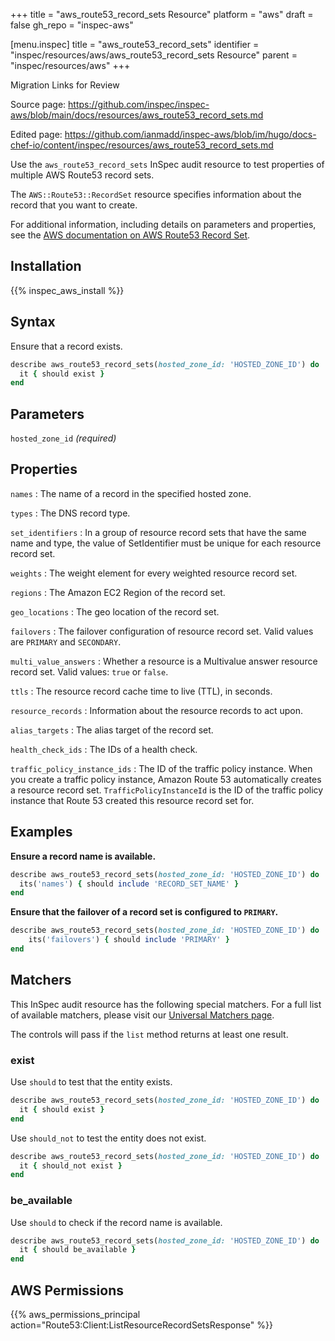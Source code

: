 +++
title = "aws_route53_record_sets Resource"
platform = "aws"
draft = false
gh_repo = "inspec-aws"

[menu.inspec]
title = "aws_route53_record_sets"
identifier = "inspec/resources/aws/aws_route53_record_sets Resource"
parent = "inspec/resources/aws"
+++

<div class="admonition-note">
<p class="admonition-note-title">Migration Links for Review</p>
<div class="admonition-note-text">
<p>Source page: <a href="https://github.com/inspec/inspec-aws/blob/main/docs/resources/aws_route53_record_sets.md">https://github.com/inspec/inspec-aws/blob/main/docs/resources/aws_route53_record_sets.md</a></p>
<p>Edited page: <a href="https://github.com/ianmadd/inspec-aws/blob/im/hugo/docs-chef-io/content/inspec/resources/aws_route53_record_sets.md">https://github.com/ianmadd/inspec-aws/blob/im/hugo/docs-chef-io/content/inspec/resources/aws_route53_record_sets.md</a></p>
</div>
</div>


Use the `aws_route53_record_sets` InSpec audit resource to test properties of multiple AWS Route53 record sets.

The `AWS::Route53::RecordSet` resource specifies information about the record that you want to create.

For additional information, including details on parameters and properties, see the [AWS documentation on AWS Route53 Record Set](https://docs.aws.amazon.com/AWSCloudFormation/latest/UserGuide/aws-properties-route53-recordset.html).

## Installation

{{% inspec_aws_install %}}

## Syntax

Ensure that a record exists.

```ruby
describe aws_route53_record_sets(hosted_zone_id: 'HOSTED_ZONE_ID') do
  it { should exist }
end
```

## Parameters

`hosted_zone_id` _(required)_

## Properties

`names`
: The name of a record in the specified hosted zone.

`types`
: The DNS record type.

`set_identifiers`
: In a group of resource record sets that have the same name and type, the value of SetIdentifier must be unique for each resource record set.

`weights`
: The weight element for every weighted resource record set.

`regions`
: The Amazon EC2 Region of the record set.

`geo_locations`
: The geo location of the record set.

`failovers`
: The failover configuration of resource record set. Valid values are `PRIMARY` and `SECONDARY`.

`multi_value_answers`
: Whether a resource is a Multivalue answer resource record set. Valid values: `true` or `false`.

`ttls`
: The resource record cache time to live (TTL), in seconds.

`resource_records`
: Information about the resource records to act upon.

`alias_targets`
: The alias target of the record set.

`health_check_ids`
: The IDs of a health check.

`traffic_policy_instance_ids`
: The ID of the traffic policy instance. When you create a traffic policy instance, Amazon Route 53 automatically creates a resource record set. `TrafficPolicyInstanceId` is the ID of the traffic policy instance that Route 53 created this resource record set for.

## Examples

**Ensure a record name is available.**

```ruby
describe aws_route53_record_sets(hosted_zone_id: 'HOSTED_ZONE_ID') do
  its('names') { should include 'RECORD_SET_NAME' }
end
```

**Ensure that the failover of a record set is configured to `PRIMARY`.**

```ruby
describe aws_route53_record_sets(hosted_zone_id: 'HOSTED_ZONE_ID') do
    its('failovers') { should include 'PRIMARY' }
end
```

## Matchers

This InSpec audit resource has the following special matchers. For a full list of available matchers, please visit our [Universal Matchers page](https://www.inspec.io/docs/reference/matchers/).

The controls will pass if the `list` method returns at least one result.

### exist

Use `should` to test that the entity exists.

```ruby
describe aws_route53_record_sets(hosted_zone_id: 'HOSTED_ZONE_ID') do
  it { should exist }
end
```

Use `should_not` to test the entity does not exist.

```ruby
describe aws_route53_record_sets(hosted_zone_id: 'HOSTED_ZONE_ID') do
  it { should_not exist }
end
```

### be_available

Use `should` to check if the record name is available.

```ruby
describe aws_route53_record_sets(hosted_zone_id: 'HOSTED_ZONE_ID') do
  it { should be_available }
end
```

## AWS Permissions

{{% aws_permissions_principal action="Route53:Client:ListResourceRecordSetsResponse" %}}

